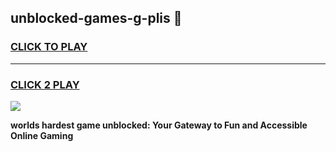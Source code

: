 
## unblocked-games-g-plis 👋
<h3>
<a href="https://premium.freeplayer.one?title=unblocked-games-g-plis&ref=14F">CLICK TO PLAY</a></h3>
<hr>

<h3>
<a href="https://premium.freeplayer.one?title=unblocked-games-g-plis&ref=14F">CLICK 2 PLAY</a>
  
</h3>

<a href="https://premium.freeplayer.one?title=unblocked-games-g-plis&ref=12F/"><img src="https://clearcache.store/games.png"></a>


**worlds hardest game unblocked: Your Gateway to Fun and Accessible Online Gaming**
